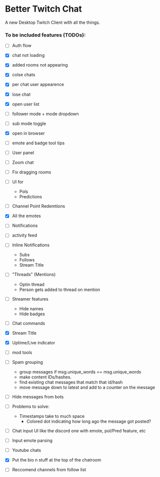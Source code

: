 # Better Twitch Chat

A new Desktop Twitch Client with all the things.



### To be included features (TODOs):
- [ ] Auth flow
- [x] chat not loading
- [x] added rooms not appearing
- [x] colse chats
- [x] per chat user appearence

- [x] lose chat
- [x] open user list
- [ ] follower mode + mode dropdown
- [ ] sub mode toggle
- [x] open in browser

- [ ] emote and badge tool tips
- [ ] User panel
- [ ] Zoom chat
- [ ] Fix dragging rooms
- [ ] UI for
    - Pols
    - Predictions
- [ ] Channel Point Redemtions
- [x] All the emotes
- [ ] Notifications
- [ ] activity feed
- [ ] Inline Notifications
    - Subs
    - Follows
    - Stream Title
- [ ] "Threads" (Mentions)
    - Optin thread
    - Person gets added to thread on mention
- [ ] Streamer features
    - Hide names
    - Hide badges
- [ ] Chat commands
- [x] Stream Title
- [x] Uptime/Live indicator
- [ ] mod tools
- [ ] Spam grouping
    - group messages if msg.unique_words == msg.unique_words
    - make content IDs/hashes.
     - find existing chat messages that match that id/hash
     - move message down to latest and add to a counter on the message
- [ ] Hide messages from bots
- [ ] Problems to solve:
    - Timestamps take to much space
        - Colored dot indicating how long ago the message got posted?
- [ ] Chat input UI like the discord one with emote, pol/Pred feature, etc
- [ ] Input emote parsing
- [ ] Youtube chats
- [x] Put the bio n stuff at the top of the chatroom
- [ ] Reccomend channels from follow list
